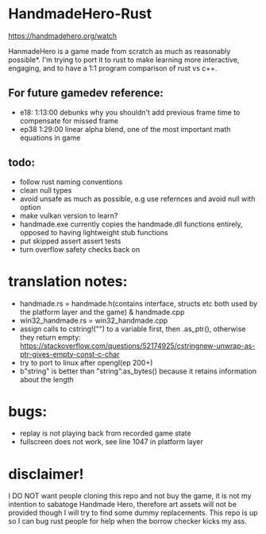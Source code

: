 # HandmadeHero-Rust
https://handmadehero.org/watch

HanmadeHero is a game made from scratch as much as reasonably possible*. I'm trying to port it to rust to make learning more interactive, engaging, and to have a 1:1 program comparison of rust vs c++.

## For future gamedev reference:

* e18: 1:13:00 debunks why you shouldn't add previous frame time to compensate for missed frame
* ep38 1:29:00 linear alpha blend, one of the most important math equations in game
## todo:

* follow rust naming conventions
* clean null types
* avoid unsafe as much as possible, e.g use refernces and avoid null with option<T>
* make vulkan version to learn?
* handmade.exe currently copies the handmade.dll functions entirely, opposed to having lightweight stub functions 
* put skipped assert assert tests
* turn overflow safety checks back on

# translation notes:
* handmade.rs = handmade.h(contains interface, structs etc both used by the platform layer and the game) & handmade.cpp
* win32_handmade.rs = win32_handmade.cpp
* assign calls to cstring!("") to a variable first, then .as_ptr(), otherwise they return empty: https://stackoverflow.com/questions/52174925/cstringnew-unwrap-as-ptr-gives-empty-const-c-char
* try to port to linux after opengl(ep 200+)
* b"string" is better than "string".as_bytes() because it retains information about the length

# bugs:
* replay is not playing back from recorded game state
* fullscreen does not work, see line 1047 in platform layer

# disclaimer!

I DO NOT want people cloning this repo and not buy the game, it is not my intention to sabatoge Handmade Hero, therefore art assets will not be provided though I will try to find some dummy replacements. This repo is up so I can bug rust people for help when the borrow checker kicks my ass.